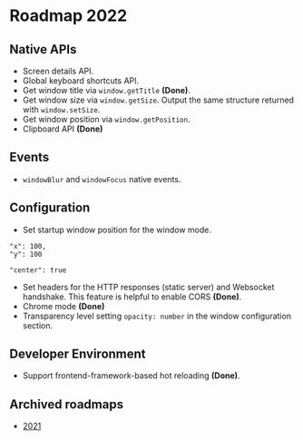 # Roadmap 2022

## Native APIs

- Screen details API.
- Global keyboard shortcuts API.
- Get window title via `window.getTitle` **(Done)**.
- Get window size via `window.getSize`. Output the same structure returned with `window.setSize`.
- Get window position via `window.getPosition`.
- Clipboard API **(Done)**

## Events

- `windowBlur` and `windowFocus` native events.


## Configuration

- Set startup window position for the window mode.

```
"x": 100,
"y": 100
```
```
"center": true
```
- Set headers for the HTTP responses (static server) and Websocket handshake. This feature is helpful to enable CORS **(Done)**. 
- Chrome mode **(Done)**
- Transparency level setting `opacity: number` in the window configuration section.

## Developer Environment

- Support frontend-framework-based hot reloading **(Done)**.

## Archived roadmaps

- [2021](archive/2021.md)

